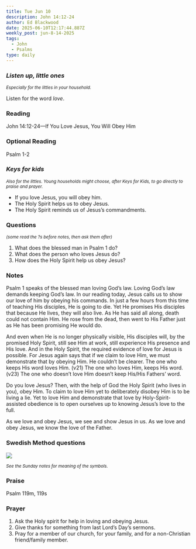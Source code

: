 ```yaml
---
title: Tue Jun 10
description: John 14:12-24
author: Ed Blackwood
date: 2025-06-10T12:17:44.887Z
weekly_post: jun-8-14-2025
tags:
  - John
  - Psalms
type: daily
---
```

### *Listen up, little ones*

<div><small><i>Especially for the littles in your household.</i></small></div>

Listen for the word *love*.

### Reading

John 14:12-24—If You Love Jesus, You Will Obey Him

### Optional Reading

Psalm 1-2

### *Keys for kids*

<div><small><i>Also for the littles. Young households might choose, after Keys for Kids, to go directly to praise and prayer.</i></small></div>

* If you love Jesus, you will obey him.
* The Holy Spirit helps us to obey Jesus.
* The Holy Spirit reminds us of Jesus’s commandments.

### Questions

<div><small><i>(some read the ?s before notes, then ask them after)</i></small></div>

1. What does the blessed man in Psalm 1 do?
2. What does the person who loves Jesus do?
3. How does the Holy Spirit help us obey Jesus?

### Notes

Psalm 1 speaks of the blessed man loving God’s law. Loving God’s law demands keeping God’s law. In our reading today, Jesus calls us to show our love of him by obeying his commands. In just a few hours from this time of teaching His disciples, He is going to die. Yet He promises His disciples that because He lives, they will also live. As He has said all along, death could not contain Him. He rose from the dead, then went to His Father just as He has been promising He would do.

And even when He is no longer physically visible, His disciples will, by the promised Holy Spirit, still see Him at work, still experience His presence and His love. And in the Holy Spirit, the required evidence of love for Jesus is possible. For Jesus again says that if we claim to love Him, we must demonstrate that by obeying Him. He couldn’t be clearer. The one who keeps His word loves Him. (v21) The one who loves Him, keeps His word. (v23) The one who doesn’t love Him doesn’t keep His/His Fathers’ word.

Do you love Jesus? Then, with the help of God the Holy Spirit (who lives in you), obey Him. To claim to love Him yet to deliberately disobey Him is to be living a lie. Yet to love Him and demonstrate that love by Holy-Spirit-assisted obedience is to open ourselves up to knowing Jesus’s love to the full.

As we love and obey Jesus, we see and show Jesus in us. As we love and obey Jesus, we know the love of the Father.

### Swedish Method questions

![](/static/img/family_worship_study_ed-swedish_questions.png)

<div><small><i>See the Sunday notes for meaning of the symbols.</i></small></div>

### Praise

P﻿salm 119m, 119s

### Prayer

1. Ask the Holy spirit for help in loving and obeying Jesus.
2. Give thanks for something from last Lord’s Day’s sermons.
3. Pray for a member of our church, for your family, and for a non-Christian friend/family member.